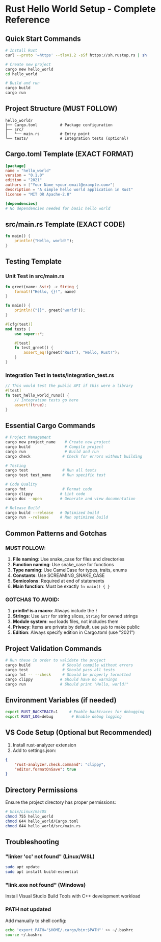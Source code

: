 # Rust Hello World Setup - Complete Reference

## Quick Start Commands

```bash
# Install Rust
curl --proto '=https' --tlsv1.2 -sSf https://sh.rustup.rs | sh

# Create new project
cargo new hello_world
cd hello_world

# Build and run
cargo build
cargo run
```

## Project Structure (MUST FOLLOW)

```
hello_world/
├── Cargo.toml          # Package configuration
├── src/
│   └── main.rs         # Entry point
└── tests/              # Integration tests (optional)
```

## Cargo.toml Template (EXACT FORMAT)

```toml
[package]
name = "hello_world"
version = "0.1.0"
edition = "2021"
authors = ["Your Name <your.email@example.com>"]
description = "A simple hello world application in Rust"
license = "MIT OR Apache-2.0"

[dependencies]
# No dependencies needed for basic hello world
```

## src/main.rs Template (EXACT CODE)

```rust
fn main() {
    println!("Hello, world!");
}
```

## Testing Template

### Unit Test in src/main.rs

```rust
fn greet(name: &str) -> String {
    format!("Hello, {}!", name)
}

fn main() {
    println!("{}", greet("world"));
}

#[cfg(test)]
mod tests {
    use super::*;

    #[test]
    fn test_greet() {
        assert_eq!(greet("Rust"), "Hello, Rust!");
    }
}
```

### Integration Test in tests/integration_test.rs

```rust
// This would test the public API if this were a library
#[test]
fn test_hello_world_runs() {
    // Integration tests go here
    assert!(true);
}
```

## Essential Cargo Commands

```bash
# Project Management
cargo new project_name    # Create new project
cargo build               # Compile project
cargo run                 # Build and run
cargo check              # Check for errors without building

# Testing
cargo test               # Run all tests
cargo test test_name     # Run specific test

# Code Quality
cargo fmt                # Format code
cargo clippy            # Lint code
cargo doc --open        # Generate and view documentation

# Release Build
cargo build --release   # Optimized build
cargo run --release     # Run optimized build
```

## Common Patterns and Gotchas

### MUST FOLLOW:
1. **File naming**: Use snake_case for files and directories
2. **Function naming**: Use snake_case for functions
3. **Type naming**: Use CamelCase for types, traits, enums
4. **Constants**: Use SCREAMING_SNAKE_CASE
5. **Semicolons**: Required at end of statements
6. **Main function**: Must be exactly `fn main() { }`

### GOTCHAS TO AVOID:
1. **println! is a macro**: Always include the `!`
2. **Strings**: Use `&str` for string slices, `String` for owned strings
3. **Module system**: `mod` loads files, not includes them
4. **Privacy**: Items are private by default, use `pub` to make public
5. **Edition**: Always specify edition in Cargo.toml (use "2021")

## Project Validation Commands

```bash
# Run these in order to validate the project
cargo build              # Should compile without errors
cargo test               # Should pass all tests
cargo fmt -- --check     # Should be properly formatted
cargo clippy            # Should have no warnings
cargo run               # Should print "Hello, world!"
```

## Environment Variables (if needed)

```bash
export RUST_BACKTRACE=1     # Enable backtraces for debugging
export RUST_LOG=debug        # Enable debug logging
```

## VS Code Setup (Optional but Recommended)

1. Install rust-analyzer extension
2. Add to settings.json:
```json
{
    "rust-analyzer.check.command": "clippy",
    "editor.formatOnSave": true
}
```

## Directory Permissions

Ensure the project directory has proper permissions:
```bash
# Unix/Linux/macOS
chmod 755 hello_world
chmod 644 hello_world/Cargo.toml
chmod 644 hello_world/src/main.rs
```

## Troubleshooting

### "linker 'cc' not found" (Linux/WSL)
```bash
sudo apt update
sudo apt install build-essential
```

### "link.exe not found" (Windows)
Install Visual Studio Build Tools with C++ development workload

### PATH not updated
Add manually to shell config:
```bash
echo 'export PATH="$HOME/.cargo/bin:$PATH"' >> ~/.bashrc
source ~/.bashrc
```